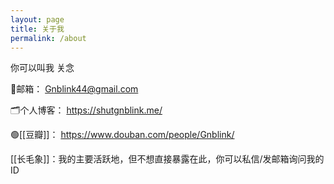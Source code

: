 ```yaml
---
layout: page
title: 关于我
permalink: /about
---
```


你可以叫我 关念




📧邮箱： Gnblink44@gmail.com

🗂个人博客： https://shutgnblink.me/

🟢[[豆瓣]]： https://www.douban.com/people/Gnblink/

[[长毛象]]：我的主要活跃地，但不想直接暴露在此，你可以私信/发邮箱询问我的ID
